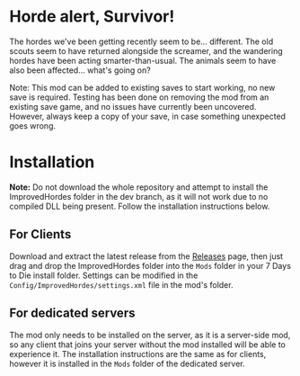 # Horde alert, Survivor!
The hordes we've been getting recently seem to be... different. The old scouts seem to have returned alongside the screamer, and the wandering hordes have been acting smarter-than-usual. The animals seem to have also been affected... what's going on?

Note: This mod can be added to existing saves to start working, no new save is required. Testing has been done on removing the mod from an existing save game, and no issues have currently been uncovered. However, always keep a copy of your save, in case something unexpected goes wrong.

# Installation
**Note:** Do not download the whole repository and attempt to install the ImprovedHordes folder in the dev branch, as it will not work due to no compiled DLL being present. Follow the installation instructions below.

## For Clients
Download and extract the latest release from the [Releases](https://github.com/FilUnderscore/ImprovedHordes/releases) page, then just drag and drop the ImprovedHordes folder into the `Mods` folder in your 7 Days to Die install folder. Settings can be modified in the `Config/ImprovedHordes/settings.xml` file in the mod's folder.

## For dedicated servers
The mod only needs to be installed on the server, as it is a server-side mod, so any client that joins your server without the mod installed will be able to experience it. The installation instructions are the same as for clients, however it is installed in the `Mods` folder of the dedicated server.
